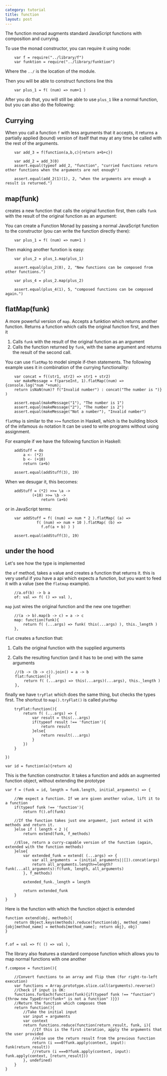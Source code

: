 ```yaml
---
category: tutorial
title: function
layout: post
---
```


The function monad augments standard JavaScript functions with composition and currying.
<!--more-->





To use the monad constructor, you can require it using node:
		
		var f = require("../library/f")
		var funktion = require("../library/funktion")

Where the `../` is the location of the module.

Then you will be able to construct functions line this
	
		var plus_1 = f( (num) => num+1 )


After you do that, you will still be able to use `plus_1` like a normal function, but you can also do the following:



Currying
----
When you call a function `f` with less arguments that it accepts, it returns a partially applied
(bound) version of itself that may at any time be called with the rest of the arguments.



		var add_3 = f(function(a,b,c){return a+b+c})
		
		var add_2 = add_3(0)
		assert.equal(typeof add_2, "function", "curried functions return other functions when the arguments are not enough")
		
		assert.equal(add_2(1)(1), 2, "when the arguments are enough a result is returned.")



map(funk)
----
creates a new function that calls the original function first, then calls `funk` with the result of the original function as an argument:


		
You can create a Function Monad by passing a normal JavaScript function to the constructor (you can write the function directly there):
		
		var plus_1 = f( (num) => num+1 )


Then making another funxtion is easy:

		var plus_2 = plus_1.map(plus_1) 

		assert.equal(plus_2(0), 2, "New functions can be composed from other functions.")
		
		var plus_4 = plus_2.map(plus_2)

		assert.equal(plus_4(1), 5, "composed functions can be composed again.")




flatMap(funk)
----
A more powerful version of `map`. Accepts a funktion which returns another function. Returns a function which calls the original function first,
and then it
1. Calls `funk` with the result of the original function as an argument
2. Calls the function returned by `funk`, with the same argument and returns the result of the second call.



You can use `flatMap` to model simple if-then statements. The following example uses it in combination of the currying functionality:
		
		var concat = f((str1, str2) => str1 + str2)
		var makeMessage = f(parseInt, 1).flatMap((num) => {console.log("num "+num); 
		return isNaN(num)? f("Invalid number") : concat("The number is ")} )
		
		assert.equal(makeMessage("1"), "The number is 1")
		assert.equal(makeMessage("2"), "The number is 2")
		assert.equal(makeMessage("Not a number"), "Invalid number")



`flatMap` is similar to the `>>=` function in Haskell, which is the building block of the infamous `do` notation
It can be used to write programs without using assignment.	

For example if we have the following function in Haskell:

		addStuff = do  
			a <- (*2)  
			b <- (+10)  
			return (a+b)
		
		assert.equal(addStuff(3), 19)


When we desugar it, this becomes:

		addStuff = (*2) >>= \a ->
				(+10) >>= \b ->
					return (a+b)

or in JavaScript terms:



		var addStuff = f( (num) => num * 2 ).flatMap( (a) =>
				  f( (num) => num + 10 ).flatMap( (b) =>
					f.of(a + b) ) )
		
		assert.equal(addStuff(3), 19)






under the hood
--------------
Let's see how the type is implemented



the `of` method, takes a value and creates a function that returns it.
this is very useful if you have a api which expects a function, but you want to feed it with a value (see the `flatmap` example). 

		//a.of(b) -> b a
		of: val => f( () => val ),

`map` just wires the original function and the new one together:

		//(a -> b).map(b -> c) = a -> c
		map: function(funk){ 
			return f( (...args) => funk( this(...args) ), this._length ) 
		},

`flat` creates a function that: 
1. Calls the original function with the supplied arguments
2. Calls the resulting function (and it has to be one) with the same arguments

		//(b -> (b -> c)).join() = a -> b
		flat:function(){
			return f( (...args) => this(...args)(...args), this._length ) 
		},

finally we have `tryFlat` which does the same thing, but checks the types first. The shortcut to `map().tryFlat()` is called `phatMap` 

		tryFlat:function(){
			return f( (...args) => {
				var result = this(...args)
				if(typeof result !== 'function'){
					return result
				}else{
					return result(...args)
				}
			}) 
		}

	})

	var id = function(a){return a}


This is the function constructor. It takes a function and adds an augmented function object, without extending the prototype

	var f = (funk = id, length = funk.length, initial_arguments) => {

		//We expect a function. If we are given another value, lift it to a function
		if(typeof funk !== 'function'){
			return f().of(funk)
		
		//If the function takes just one argument, just extend it with methods and return it.
		}else if ( length < 2 ){
			return extend(funk, f_methods)

		//Else, return a curry-capable version of the function (again, extended with the function methods)
		}else{
			var extended_funk = extend( (...args) => {
				var all_arguments  = (initial_arguments||[]).concat(args)	
				return all_arguments.length>=length?funk(...all_arguments):f(funk, length, all_arguments)
			}, f_methods)
			
			extended_funk._length = length

			return extended_funk
		}
	}

Here is the function with which the function object is extended

	function extend(obj, methods){
		return Object.keys(methods).reduce(function(obj, method_name){obj[method_name] = methods[method_name]; return obj}, obj)
	}

	
	f.of = val => f( () => val ),

The library also features a standard compose function which allows you to map normal functions with one another

	f.compose = function(){

		//Convert functions to an array and flip them (for right-to-left execution)
		var functions = Array.prototype.slice.call(arguments).reverse()
		//Check if input is OK:
		functions.forEach(function(funk){if(typeof funk !== "function"){throw new TypeError(funk+" is not a function" )}})
		//Return the function which composes them
		return function(){
			//Take the initial input
			var input = arguments
			var context
			return functions.reduce(function(return_result, funk, i){ 
				//If this is the first iteration, apply the arguments that the user provided
				//else use the return result from the previous function
				return (i ===0?funk.apply(context, input): funk(return_result))
				//return (i ===0?funk.apply(context, input): funk.apply(context, [return_result]))
			}, undefined)
		}
	}



